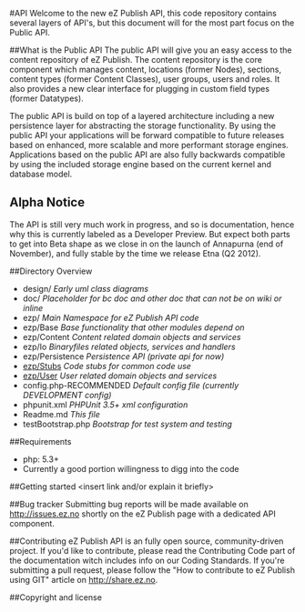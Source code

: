 #API
Welcome to the new eZ Publish API, this code repository contains several layers of API's, but this document will for the most part focus on the Public API.

##What is the Public API
The public API will give you an easy access to the content repository of eZ Publish. The content repository is the core component which manages content, locations (former Nodes), sections, content types (former Content Classes), user groups, users and roles. It also provides a new clear interface for plugging in custom field types (former Datatypes).

The public API is build on top of a layered architecture including a new persistence layer for abstracting the storage functionality. By using the public API your applications will be forward compatible to future releases based on enhanced, more scalable and more performant storage engines. Applications based on the public API are also fully backwards compatible by using the included storage engine based on the current kernel and database model.

## Alpha Notice
The API is still very much work in progress, and so is documentation, hence why this is currently labeled as a Developer Preview. But expect both parts to get into Beta shape as we close in on the launch of Annapurna (end of November), and fully stable by the time we release Etna (Q2 2012).

##Directory Overview
* design/	 *Early uml class diagrams*
* doc/  *Placeholder for bc doc and other doc that can not be on wiki or inline*
* ezp/  *Main Namespace for eZ Publish API code*
* ezp/Base  *Base functionality that other modules depend on*
* ezp/Content  *Content related domain objects and services*
* ezp/Io  *Binaryfiles related objects, services and handlers*
* ezp/Persistence  *Persistence API (private api for now)*
* [ezp/Stubs](/ezsystems/ezp-next/tree/master/ezp/Stubs/)  *Code stubs for common code use*
* [ezp/User](/ezsystems/ezp-next/tree/master/ezp/User/)  *User related domain objects and services*
* config.php-RECOMMENDED  *Default config file (currently DEVELOPMENT config)*
* phpunit.xml  *PHPUnit 3.5+ xml configuration*
* Readme.md  *This file*
* testBootstrap.php  *Bootstrap for test system and testing*

##Requirements
* php: 5.3+
* Currently a good portion willingness to digg into the code

##Getting started
<insert link and/or explain it briefly>

##Bug tracker
Submitting bug reports will be made available on http://issues.ez.no shortly on the eZ Publish page with a dedicated API component.

##Contributing
eZ Publish API is an fully open source, community-driven project. If you'd like to contribute, please read the Contributing Code part of the documentation witch includes info on our Coding Standards. If you're submitting a pull request, please follow the "How to contribute to eZ Publish using GIT" article on http://share.ez.no.

##Copyright and license
<insert>
